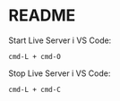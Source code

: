 # README

Start Live Server i VS Code:

```
cmd-L + cmd-O
```

Stop Live Server i VS Code:

```
cmd-L + cmd-C
```

